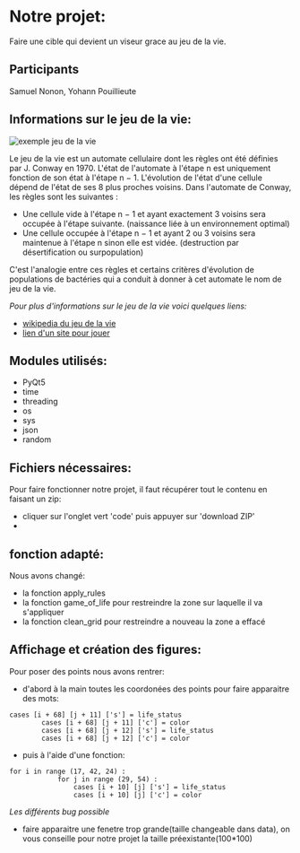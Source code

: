 # Notre projet:
Faire une cible qui devient un viseur grace au jeu de la vie. 
## __Participants__ 
Samuel Nonon, Yohann Pouillieute

## __Informations sur le jeu de la vie:__
![exemple jeu de la vie](http://www.makery.info/wp-content/uploads/2015/08/ao%C3%BBt-01-2015-2330.gif)

Le jeu de la vie est un automate cellulaire dont les règles ont été définies par J. Conway en 1970. L'état de l'automate à l'étape n est uniquement fonction de son état à l'étape n − 1. L'évolution de l'état d'une cellule dépend de l'état de ses 8 plus proches voisins. Dans l'automate de Conway, les règles sont les suivantes : 
* Une cellule vide à l'étape n − 1 et ayant exactement 3 voisins sera occupée à l'étape suivante. (naissance liée à un environnement optimal) 
* Une cellule occupée à l'étape n − 1 et ayant 2 ou 3 voisins sera maintenue à l'étape n sinon elle est vidée. (destruction par désertification ou surpopulation) 

C'est l'analogie entre ces règles et certains critères d'évolution de populations de bactéries qui a conduit à donner à cet automate le nom de jeu de la vie.   

*Pour plus d'informations sur le jeu de la vie voici quelques liens:*
* [wikipedia du jeu de la vie](https://fr.wikipedia.org/wiki/Jeu_de_la_vie)
* [lien d'un site pour jouer](https://playgameoflife.com)


## __Modules utilisés:__
             
* PyQt5
* time
* threading
* os
* sys
* json
* random

## __Fichiers nécessaires:__
Pour faire fonctionner notre projet, il faut récupérer tout le contenu en faisant un zip:
* cliquer sur l'onglet vert 'code' puis appuyer sur 'download ZIP'
* 
## __fonction adapté:__
Nous avons changé:
* la fonction apply_rules 
* la fonction game_of_life pour restreindre la zone sur laquelle il va s'appliquer
* la fonction clean_grid pour restreindre a nouveau la zone a effacé



## __Affichage et création des figures:__ 
Pour poser des points nous avons rentrer:
* d'abord à la main toutes les coordonées des points pour faire apparaitre des mots:
```
cases [i + 68] [j + 11] ['s'] = life_status
        cases [i + 68] [j + 11] ['c'] = color
        cases [i + 68] [j + 12] ['s'] = life_status
        cases [i + 68] [j + 12] ['c'] = color

```
* puis à l'aide d'une fonction:
```
for i in range (17, 42, 24) :
            for j in range (29, 54) :
                cases [i + 10] [j] ['s'] = life_status
                cases [i + 10] [j] ['c'] = color
```
*Les différents bug possible*
* faire apparaitre une fenetre trop grande(taille changeable dans data), on vous conseille pour notre projet la taille préexistante(100*100)





